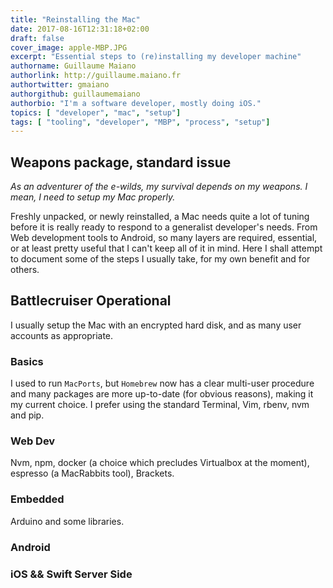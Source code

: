 ```yaml
---
title: "Reinstalling the Mac"
date: 2017-08-16T12:31:18+02:00
draft: false
cover_image: apple-MBP.JPG
excerpt: "Essential steps to (re)installing my developer machine"
authorname: Guillaume Maiano
authorlink: http://guillaume.maiano.fr
authortwitter: gmaiano
authorgithub: guillaumemaiano 
authorbio: "I'm a software developer, mostly doing iOS."
topics: [ "developer", "mac", "setup"]
tags: [ "tooling", "developer", "MBP", "process", "setup"]
---
```


## Weapons package, standard issue

*As an adventurer of the e-wilds, my survival depends on my weapons. I mean, I need to setup my Mac properly.*

Freshly unpacked, or newly reinstalled, a Mac needs quite a lot of tuning before it is really ready to respond to a generalist developer's needs. From Web development tools to Android, so many layers are required, essential, or at least pretty useful that I can't keep all of it in mind. Here I shall attempt to document some of the steps I usually take, for my own benefit and for others.

## Battlecruiser Operational

I usually setup the Mac with an encrypted hard disk, and as many user accounts as appropriate.

### Basics

I used to run `MacPorts`, but `Homebrew` now has a clear multi-user procedure and many packages are more up-to-date (for obvious reasons), making it my current choice. I prefer using the standard Terminal, Vim, rbenv, nvm and pip.

### Web Dev

Nvm, npm, docker (a choice which precludes Virtualbox at the moment), espresso (a MacRabbits tool), Brackets.

### Embedded

Arduino and some libraries.

### Android

### iOS && Swift Server Side
